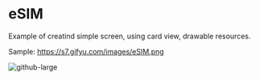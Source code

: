 # eSIM
Example of creatind simple screen, using card view, drawable resources.

Sample: https://s7.gifyu.com/images/eSIM.png

![github-large](https://s7.gifyu.com/images/eSIM.png)
